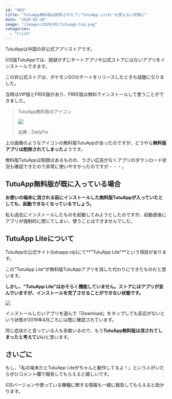 ```yaml
---
id: "983"
title: "TutuApp無料版は削除された？\"TutuApp Lite\"も使えない状態に"
date: "2020-02-18"
image: "/images/2020/02/tutuapp-top.png"
categories: 
  - "trick"
---
```


TutuAppは中国の非公式アプリストアです。

iOS版TutuAppでは、脱獄せずにチートアプリや公式ストアにはないアプリをインストールできます。

この非公式ストアは、ポケモンGOのチートをリリースしたときも話題になりました。

当時はVIP版とFREE版があり、FREE版は無料でインストールして使うことができました。

> TutuApp無料版のアイコン
> 
> ![](../../assets/images/2020/02/tutuapp-ios-free.jpg)
> 
> 出典：DailyFix

上の画像のようなアイコンの無料版TutuAppがあったのですが、どうやら**無料版アプリは削除されてしまった**ようです。

無料版TutuAppは制限はあるものの、うざい広告がなくアプリのダウンロード状況も確認できたので非常に使いやすかったのですが・・・。

## TutuApp無料版が既に入っている場合

**お使いの端末に消される前にインストールした無料版TutuAppが入っていたとしても、起動できなくなっているでしょう。**

私も過去にインストールしたものを起動してみようとしたのですが、起動直後にアプリが強制的に閉じてしまい、使うことはできませんでした。

## TutuApp Liteについて

TutuAppの公式サイト(tutuapp.vip)にて**"TutuApp Lite"**という項目があります。

この"TutuApp Lite"が無料版TutuAppアプリを消した代わりにできたものだと思います。

**しかし、"TutuApp Lite"はおそらく機能していません。ストアにはアプリが並んでいますが、インストールを完了させることができない状態です。**

![](../../assets/images/2020/02/tutulite_dl.png)

インストールしたいアプリを選んで「Download」をタップしても反応がないという状態が2019年4月ごろには既に確認されています。

同じ症状だと言っている人も多数いるので、もう**TutuApp無料版は消されてしまったと考えていい**と思います。

## さいごに

もし、「私の端末だとTutuApp Liteがちゃんと動作してるよ！」という人がいたらぜひコメント欄で報告してもらえると嬉しいです。

iOSバージョンや使っている機種に関する情報も一緒に報告してもらえると助かります。
